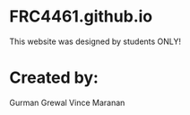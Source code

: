 # FRC4461.github.io
This website was designed by students ONLY!
# Created by:
Gurman Grewal
Vince Maranan
